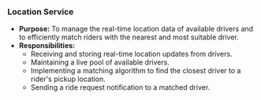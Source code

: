 ### Location Service
* **Purpose:** To manage the real-time location data of available drivers and to efficiently match riders with the nearest and most suitable driver.
* **Responsibilities:**
    * Receiving and storing real-time location updates from drivers.
    * Maintaining a live pool of available drivers.
    * Implementing a matching algorithm to find the closest driver to a rider's pickup location.
    * Sending a ride request notification to a matched driver.
